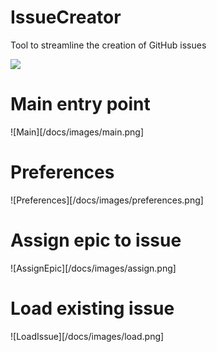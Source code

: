 # IssueCreator
Tool to streamline the creation of GitHub issues

![](https://github.com/AlexGhiondea/IssueCreator/workflows/ci/badge.svg)

# Main entry point

![Main][/docs/images/main.png]

# Preferences

![Preferences][/docs/images/preferences.png]

# Assign epic to issue

![AssignEpic][/docs/images/assign.png]

# Load existing issue

![LoadIssue][/docs/images/load.png]

